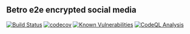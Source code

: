 ## Betro e2e encrypted social media

[![Build Status](https://github.com/betro-app/betro-server/actions/workflows/nodejs-test.yml/badge.svg)](https://github.com/betro-app/betro-server/actions/workflows/nodejs-test.yml)
[![codecov](https://codecov.io/gh/betro-app/betro-server/branch/master/graph/badge.svg)](https://codecov.io/gh/betro-app/betro-server)
[![Known Vulnerabilities](https://snyk.io/test/github/betro-app/betro-server/badge.svg)](https://snyk.io/test/github/betro-app/betro-server)
[![CodeQL Analysis](https://github.com/betro-app/betro-server/actions/workflows/codeql-analysis.yml/badge.svg)](https://github.com/betro-app/betro-server/actions/workflows/codeql-analysis.yml)
